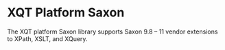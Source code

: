 # XQT Platform Saxon
The XQT platform Saxon library supports Saxon 9.8 &ndash; 11 vendor
extensions to XPath, XSLT, and XQuery.
